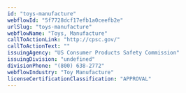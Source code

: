 ```yaml
---
id: "toys-manufacture"
webflowId: "5f7728dcf17efb1a0ceefb2e"
urlSlug: "toys-manufacture"
webflowName: "Toys, Manufacture"
callToActionLink: "http://cpsc.gov/"
callToActionText: ""
issuingAgency: "US Consumer Products Safety Commission"
issuingDivision: "undefined"
divisionPhone: "(800) 638-2772"
webflowIndustry: "Toy Manufacture"
licenseCertificationClassification: "APPROVAL"
---
```

